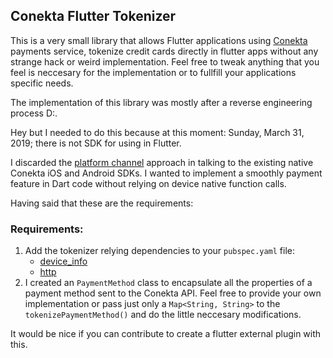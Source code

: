 ## Conekta Flutter Tokenizer

This is a very small library that allows Flutter applications using [Conekta](https://www.conekta.com/) payments service, tokenize credit cards directly in flutter apps without any strange hack or weird implementation. Feel free to tweak anything that you feel is neccesary for the implementation or to fullfill your applications specific needs.

The implementation of this library was mostly after a reverse engineering process D:.

Hey but I needed to do this because at this moment: Sunday, March 31, 2019; there is not SDK for using in Flutter.

I discarded the [platform channel](https://flutter.dev/docs/development/platform-integration/platform-channels) approach in talking to the existing native Conekta iOS and Android SDKs. I wanted to implement a smoothly payment feature in Dart code without relying on device native function calls.

Having said that these are the requirements:

### **Requirements:**

1. Add the tokenizer relying dependencies to your `pubspec.yaml` file:
   - [device_info](https://pub.dartlang.org/packages/device_info)
   - [http](https://pub.dartlang.org/packages/http)
2. I created an `PaymentMethod` class to encapsulate all the properties of a payment method sent to the Conekta API. Feel free to provide your own implementation or pass just only a `Map<String, String>` to the `tokenizePaymentMethod()` and do the little neccesary modifications.


It would be nice if you can contribute to create a flutter external plugin with this.
